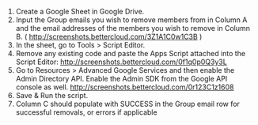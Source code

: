 1. Create a Google Sheet in Google Drive.
2. Input the Group emails you wish to remove members from in Column A and the email addresses of the members you wish to remove in Column B. ( http://screenshots.bettercloud.com/3Z1A1C0w1C3B )
3. In the sheet, go to Tools > Script Editor.
4. Remove any existing code and paste the Apps Script attached into the Script Editor: http://screenshots.bettercloud.com/0f1q0p0Q3y3L
5. Go to Resources > Advanced Google Services and then enable the Admin Directory API. Enable the Admin SDK from the Google API console as well. http://screenshots.bettercloud.com/0r123C1z1608
6. Save & Run the script.
7. Column C should populate with SUCCESS in the Group email row for successful removals, or errors if applicable
